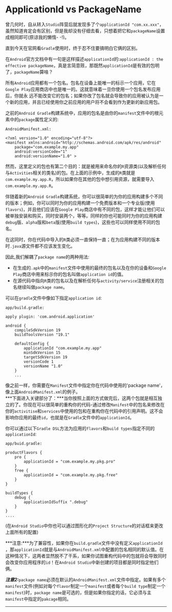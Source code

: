 ApplicationId vs PackageName
===

曾几何时，自从转入`Studio`阵营后就发现多了个`applicationId "com.xx.xxx"`，虽然知道肯定会有区别，但是我却没有仔细去看，只想着把它和`packageName`设置成相同即可(原谅我的懒惰- -!)。         

直到今天在官网看`Gradle`使用时，终于忍不住要搞明白它俩的区别。         

在`Android`官方文档中有一句是这样描述`applicationId`的:`applicationId : the effective packageName`，真是言简意赅，那既然`applicationId`是有效的包明了，`packageName`算啥？     

所有`Android`应用都有一个包名。包名在设备上能唯一的标示一个应用，它在`Google Play`应用商店中也是唯一的。这就意味着一旦你使用一个包名发布应用后，你就永 远不能改变它的包名；如果你改了包名就会导致你的应用被认为是一个新的应用，并且已经使用你之前应用的用户将不会看到作为更新的新应用包。          

之前的`Android Gradle`构建系统中，应用的包名是由你的`manifest`文件中的根元素中的`package`属性定义的:       
 
`AndroidManifest.xml: `          

```
<?xml version="1.0" encoding="utf-8"?>
<manifest xmlns:android="http://schemas.android.com/apk/res/android"
    package="com.example.my.app"
    android:versionCode="1"
    android:versionName="1.0" >
```
然而，这里定义的包也有第二个目的：就是被用来命名你的`R`资源类(以及解析任何与`Activities`相关的类名)的包。在上面的示例中，生成的`R`类就是`com.example.my.app.R`，所以如果你在其他的包中想引用资源，就需要导入`com.example.my.app.R`。      
  
伴随着新的`Android Gradle`构建系统，你可以很简单的为你的应用构建多个不同的版本；例如，你可以同时为你的应用构建一个免费版本和一个专业版(使用`flavors`)，并且他们应该在`Google Play`商店中有不同的包，这样才能让他们可以被单独安装和购买，同时安装两个，等等。同样的你也可能同时为你的应用构建`debug`版、`alpha`版和`beta`版(使用`build types`)，这些也可以同样使用不同的包名。    
 
在这同时，你在代码中导入的`R`类必须一直保持一直；在为应用构建不同的版本时`.java`源文件都不应该发生变化。
       
因此,我们解耦了`package name`的两种用法:       

- 在生成的`.apk`中的`manifest`文件中使用的最终的包名以及在你的设备和`Google Play`商店中用来标示你的包名叫做`application id`的值。
- 在源代码中指向`R`类的包名以及在解析任何与`activity/service`注册相关的包名继续叫做`package name`。

可以在`gradle`文件中像如下指定`application id`:  
    
`app/build.gradle:`         

```
apply plugin: 'com.android.application'

android {
    compileSdkVersion 19
    buildToolsVersion "19.1"

    defaultConfig {
        applicationId "com.example.my.app"
        minSdkVersion 15
        targetSdkVersion 19
        versionCode 1
        versionName "1.0"
    }
    ...
```

像之前一样，你需要在`Manifest`文件中指定你在代码中使用的'package name'，像上面`AndroidManifest.xml`的例子。        
***下面进入关键部分了：***当你按照上面的方式做完后，这两个包就是相互独立的了。你现在可以很简单的重构你的代码-通过修改`Manifest`中的包名来修改在你的`activitise`和`services`中使用的包和在重构你在代码中的引用声明。这不会影响你应用的最终`id`，也就是在`Gradle`文件中的`applicationId`。       

你可以通过以下`Gradle DSL`方法为应用的`flavors`和`build types`指定不同的`applicationId`:       

`app/buid.gradle: `      

```
productFlavors {
    pro {
        applicationId = "com.example.my.pkg.pro"
    }
    free {
        applicationId = "com.example.my.pkg.free"
    }
}

buildTypes {
    debug {
        applicationIdSuffix ".debug"
    }
}
....
```
(在`Android Studio`中你也可以通过图形化的`Project Structure`的对话框来更改上面所有的配置)

***注意:***为了兼容性，如果你在`build.gradle`文件中没有定义`applicationId` ，那`applicationId`就是与`AndroidManifest.xml`中配置的包名相同的默认值。在这种情况下，这两者显然脱不了干系，如果你试图重构代码中的包就将会导致同时会改变你应用程序的`id`！在`Android Studio`中新创建的项目都是同时指定他们俩。     

***注意2:***`package name`必须在默认的`AndroidManifest.xml`文件中指定。如果有多个`manifest`文件(例如对每个`flavor`制定一个`manifest`或者每个`build type`制定一个`manifest`)时，`package name`是可选的，但是如果你指定的话，它必须与主`manifest`中指定的`pakcage`相同。

		
---